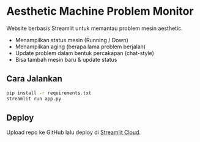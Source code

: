 # Aesthetic Machine Problem Monitor

Website berbasis Streamlit untuk memantau problem mesin aesthetic.
- Menampilkan status mesin (Running / Down)
- Menampilkan aging (berapa lama problem berjalan)
- Update problem dalam bentuk percakapan (chat-style)
- Bisa tambah mesin baru & update status

## Cara Jalankan
```bash
pip install -r requirements.txt
streamlit run app.py
```

## Deploy
Upload repo ke GitHub lalu deploy di [Streamlit Cloud](https://share.streamlit.io).
